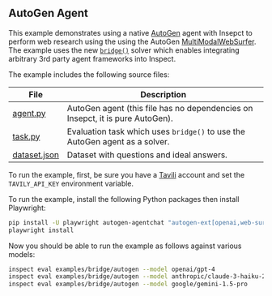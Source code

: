 ## AutoGen Agent

This example demonstrates using a native [AutoGen](https://microsoft.github.io/autogen/) agent with Insepct to perform web research using the using the AutoGen [MultiModalWebSurfer](https://microsoft.github.io/autogen/stable//reference/python/autogen_ext.agents.web_surfer.html#autogen_ext.agents.web_surfer.MultimodalWebSurfer). The example uses the new [`bridge()`](https://github.com/UKGovernmentBEIS/inspect_ai/pull/1181) solver which enables integrating arbitrary 3rd party agent frameworks into Inspect.

The example includes the following source files:

| File            | Description                                                                            |
|------------------|------------------------------------------------------|
| [agent.py](agent.py)      | AutoGen agent (this file has no dependencies on Insepct, it is pure AutoGen). |
| [task.py](task.py)       | Evaluation task which uses `bridge()` to use the AutoGen agent as a solver.          |
| [dataset.json](dataset.json) | Dataset with questions and ideal answers.                                              |

To run the example, first, be sure you have a [Tavili](https://tavily.com/) account and set the `TAVILY_API_KEY` environment variable.

To run the example, install the following Python packages then install Playwright:

```bash
pip install -U playwright autogen-agentchat "autogen-ext[openai,web-surfer]"
playwright install
```

Now you should be able to run the example as follows against various models:

``` bash
inspect eval examples/bridge/autogen --model openai/gpt-4 
inspect eval examples/bridge/autogen --model anthropic/claude-3-haiku-20240307
inspect eval examples/bridge/autogen --model google/gemini-1.5-pro
```







